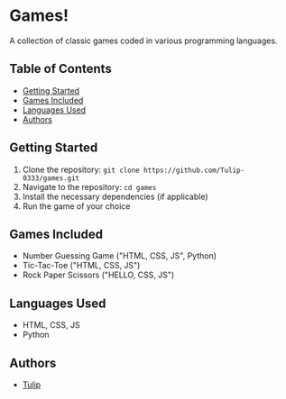 # Games!
A collection of classic games coded in various programming languages.

## Table of Contents
- [Getting Started](#getting-started)
- [Games Included](#games-included)
- [Languages Used](#languages-used)
- [Authors](#authors)

## Getting Started
1. Clone the repository: `git clone https://github.com/Tulip-0333/games.git`
2. Navigate to the repository: `cd games`
3. Install the necessary dependencies (if applicable)
4. Run the game of your choice

## Games Included
- Number Guessing Game ("HTML, CSS, JS", Python)
- Tic-Tac-Toe ("HTML, CSS, JS")
- Rock Paper Scissors ("HELLO, CSS, JS")

## Languages Used
- HTML, CSS, JS
- Python

## Authors
- [Tulip](https://github.com/Tulip-0333)
